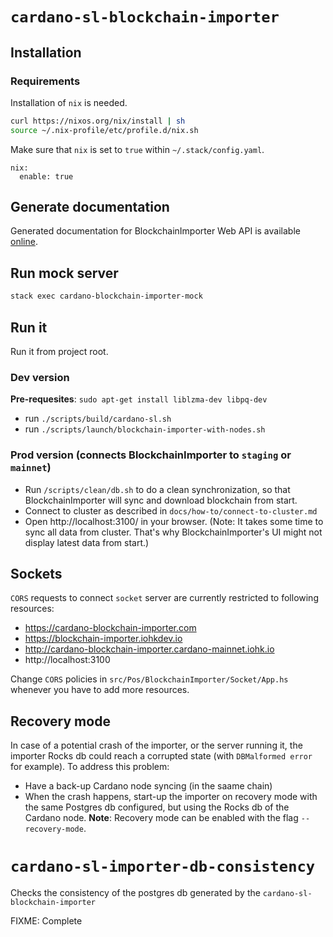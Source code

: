 # `cardano-sl-blockchain-importer`

## Installation

### Requirements

Installation of `nix` is needed.

```bash
curl https://nixos.org/nix/install | sh
source ~/.nix-profile/etc/profile.d/nix.sh
```

Make sure that `nix` is set to `true` within `~/.stack/config.yaml`.

```
nix:
  enable: true
```

## Generate documentation

Generated documentation for BlockchainImporter Web API is available [online](https://cardanodocs.com/technical/blockchain-importer/api/).

## Run mock server

```bash
stack exec cardano-blockchain-importer-mock
```

## Run it

Run it from project root.

### Dev version

**Pre-requesites**: `sudo apt-get install liblzma-dev libpq-dev`

- run `./scripts/build/cardano-sl.sh`
- run `./scripts/launch/blockchain-importer-with-nodes.sh`

### Prod version (connects BlockchainImporter to `staging` or `mainnet`)

- Run `/scripts/clean/db.sh` to do a clean synchronization, so that BlockchainImporter will sync and download blockchain from start.
- Connect to cluster as described in  `docs/how-to/connect-to-cluster.md`
- Open http://localhost:3100/ in your browser. (Note: It takes some time to sync all data from cluster. That's why BlockchainImporter's UI might not display latest data from start.)


## Sockets

`CORS` requests to connect `socket` server are currently restricted to following resources:
* https://cardano-blockchain-importer.com
* https://blockchain-importer.iohkdev.io
* http://cardano-blockchain-importer.cardano-mainnet.iohk.io
* http://localhost:3100

Change `CORS` policies in `src/Pos/BlockchainImporter/Socket/App.hs` whenever you have to add more resources.

## Recovery mode

In case of a potential crash of the importer, or the server running it, the importer Rocks db could reach a corrupted state (with `DBMalformed error` for example). To address this problem:
- Have a back-up Cardano node syncing (in the saame chain)
- When the crash happens, start-up the importer on recovery mode with the same Postgres db configured, but using the Rocks db of the Cardano node.
**Note**: Recovery mode can be enabled with the flag `--recovery-mode`.


# `cardano-sl-importer-db-consistency`

Checks the consistency of the postgres db generated by the `cardano-sl-blockchain-importer`

FIXME: Complete